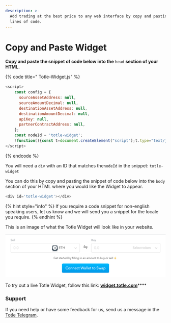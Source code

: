 ```yaml
---
description: >-
  Add trading at the best price to any web interface by copy and pasting a few
  lines of code.
---
```


# Copy and Paste Widget

**Copy and paste the snippet of code below into the** `head` **section of your HTML.** 

{% code title=" Totle-Widget.js" %}
```javascript
<script>
    const config = {
      sourceAssetAddress: null,
      sourceAmountDecimal: null,
      destinationAssetAddress: null,
      destinationAmountDecimal: null,
      apiKey: null,
      partnerContractAddress: null,
    };
    const nodeId = 'totle-widget';
    !function(){const t=document.createElement("script");t.type="text/javascript";const e=()=>{TotleWidget.default.run(config,document.getElementById(nodeId))};t.readyState?t.onreadystatechange=function(){"loaded"!=t.readyState&&"complete"!=t.readyState||(t.onreadystatechange=null,e())}:t.onload=function(){e()},t.src="https://widget.totle.com/latest/dist.js",document.getElementsByTagName("head")[0].appendChild(t)}();
</script>
```
{% endcode %}

You will need a `div` with an ID that matches the`nodeId` in the snippet: `totle-widget`

You can do this by copy and pasting the snippet of code below into the `body` section of your HTML where you would like the Widget to appear. 

```javascript
<div id='totle-widget'></div>
```

{% hint style="info" %}
  If you require a code snippet for non-english speaking users, let us know and we will send you a snippet for the locale you require. 
{% endhint %}

This is an image of what the Totle Widget will look like in your website. 

![](.gitbook/assets/screen-shot-2020-02-06-at-3.37.11-pm.png)

To try out a live Totle Widget, follow this link: [**widget.totle.com**](https://widget.totle.com)\*\*\*\*

### Support

If you need help or have some feedback for us, send us a message in the [Totle Telegram](https://t.me/totleinc).

